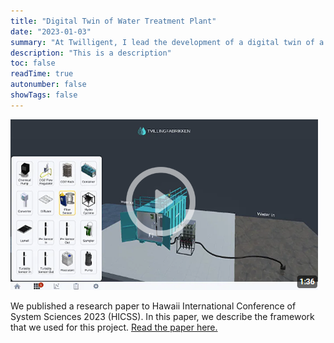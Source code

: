 ```yaml
---
title: "Digital Twin of Water Treatment Plant"
date: "2023-01-03"
summary: "At Twilligent, I lead the development of a digital twin of a water treatment plant for Slamrensing AS, who delivers mobile treatment plants for construction sites. This tool helps construction workers do troubleshooting and maintenance with an intuitive 3D interface.  "
description: "This is a description"
toc: false
readTime: true
autonumber: false
showTags: false
---
```



[![Video](./thumbnail.png)](https://www.youtube.com/watch?v=ikQe1CIbffo)

We published a research paper to Hawaii International Conference of System Sciences 2023 (HICSS). In this paper, we describe the framework that we used for this project. [Read the paper here.](https://hdl.handle.net/10125/103455)